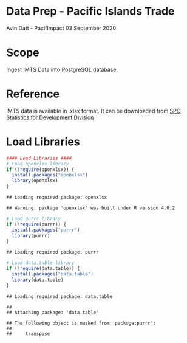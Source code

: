 Data Prep - Pacific Islands Trade
================
Avin Datt - PacifImpact
03 September 2020

# Scope

Ingest IMTS Data into PostgreSQL database.

# Reference

IMTS data is available in .xlsx format. It can be downloaded from [SPC
Statistics for Development
Division](https://sdd.spc.int/contact-us#disclaimer)

# Load Libraries

``` r
#### Load Libraries ####
# Load openxlsx library 
if (!require(openxlsx)) {
  install.packages("openxlsx")
  library(openxlsx)
}
```

    ## Loading required package: openxlsx

    ## Warning: package 'openxlsx' was built under R version 4.0.2

``` r
# Load purrr library
if (!require(purrr)) {
  install.packages("purrr")
  library(purrr)
}
```

    ## Loading required package: purrr

``` r
# Load data.table library
if (!require(data.table)) {
  install.packages("data.table")
  library(data.table)
}
```

    ## Loading required package: data.table

    ## 
    ## Attaching package: 'data.table'

    ## The following object is masked from 'package:purrr':
    ## 
    ##     transpose
